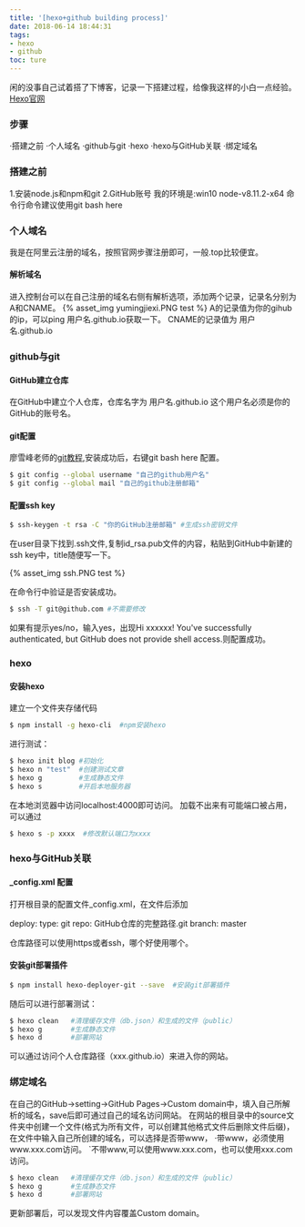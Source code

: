 ```yaml
---
title: '[hexo+github building process]'
date: 2018-06-14 18:44:31
tags: 
- hexo 
- github
toc: ture
---
```

闲的没事自己试着搭了下博客，记录一下搭建过程，给像我这样的小白一点经验。
[Hexo官网](https://hexo.io/) 

### 步骤

·搭建之前
·个人域名
·github与git
·hexo
·hexo与GitHub关联
·绑定域名

<!--more-->

### 搭建之前

1.安装node.js和npm和git
2.GitHub账号
我的环境是:win10 node-v8.11.2-x64
命令行命令建议使用git bash here

### 个人域名

我是在阿里云注册的域名，按照官网步骤注册即可，一般.top比较便宜。

#### 解析域名

进入控制台可以在自己注册的域名右侧有解析选项，添加两个记录，记录名分别为A和CNAME。
{% asset_img yumingjiexi.PNG test %}
A的记录值为你的gihub的ip，可以ping 用户名.github.io获取一下。
CNAME的记录值为 用户名.github.io

### github与git

#### GitHub建立仓库

在GitHub中建立个人仓库，仓库名字为 用户名.github.io 这个用户名必须是你的GitHub的账号名。

#### git配置

廖雪峰老师的[git教程](https://www.liaoxuefeng.com/wiki/0013739516305929606dd18361248578c67b8067c8c017b000),安装成功后，右键git bash here 配置。

```bash
$ git config --global username "自己的github用户名"
$ git config --global mail "自己的github注册邮箱"
```

#### 配置ssh key

```bash
$ ssh-keygen -t rsa -C "你的GitHub注册邮箱" #生成ssh密钥文件
```

在user目录下找到.ssh文件,复制id_rsa.pub文件的内容，粘贴到GitHub中新建的ssh key中，title随便写一下。

{% asset_img ssh.PNG test %}

在命令行中验证是否安装成功。

```bash
$ ssh -T git@github.com #不需要修改
```

如果有提示yes/no，输入yes，出现Hi xxxxxx! You've successfully authenticated, but GitHub does not provide shell access.则配置成功。

### hexo

#### 安装hexo

建立一个文件夹存储代码

```bash
$ npm install -g hexo-cli  #npm安装hexo
```

进行测试：

```bash
$ hexo init blog #初始化
$ hexo n "test"  #创建测试文章
$ hexo g         #生成静态文件
$ hexo s         #开启本地服务器
```

在本地浏览器中访问localhost:4000即可访问。
加载不出来有可能端口被占用，可以通过

```bash
$ hexo s -p xxxx  #修改默认端口为xxxx
```

### hexo与GitHub关联

#### _config.xml 配置

打开根目录的配置文件_config.xml，在文件后添加

deploy: 
type: git
repo: GitHub仓库的完整路径.git
branch: master

仓库路径可以使用https或者ssh，哪个好使用哪个。

#### 安装git部署插件

```bash
$ npm install hexo-deployer-git --save  #安装git部署插件
```
随后可以进行部署测试：

```bash
$ hexo clean   #清理缓存文件（db.json）和生成的文件（public）
$ hexo g       #生成静态文件
$ hexo d       #部署网站
```

可以通过访问个人仓库路径（xxx.github.io）来进入你的网站。

### 绑定域名

在自己的GitHub→setting→GitHub Pages→Custom domain中，填入自己所解析的域名，save后即可通过自己的域名访问网站。
在网站的根目录中的source文件夹中创建一个文件(格式为所有文件，可以创建其他格式文件后删除文件后缀)，在文件中输入自己所创建的域名，可以选择是否带www，
·带www，必须使用www.xxx.com访问。
`不带www,可以使用www.xxx.com，也可以使用xxx.com访问。

```bash
$ hexo clean   #清理缓存文件（db.json）和生成的文件（public）
$ hexo g       #生成静态文件
$ hexo d       #部署网站
```

更新部署后，可以发现文件内容覆盖Custom domain。

